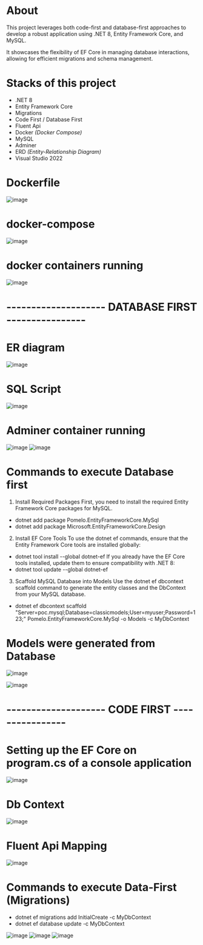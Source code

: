 # About
This project leverages both code-first and database-first approaches to develop a robust application using .NET 8, Entity Framework Core, and MySQL. 

It showcases the flexibility of EF Core in managing database interactions, allowing for efficient migrations and schema management.

# Stacks of this project
- .NET 8
- Entity Framework Core
- Migrations
- Code First / Database First
- Fluent Api
- Docker _(Docker Compose)_
- MySQL
- Adminer
- ERD _(Entity-Relationship Diagram)_
- Visual Studio 2022

# Dockerfile
![image](https://github.com/user-attachments/assets/267ce9e0-4eb0-41fc-83a4-ac95be89194d)

# docker-compose
![image](https://github.com/user-attachments/assets/834c9726-7ca1-4723-a32b-a280e95e0aeb)

# docker containers running
![image](https://github.com/user-attachments/assets/082abe68-eb39-4c24-b3f0-683b7f22259f)


# -------------------- DATABASE FIRST ----------------

# ER diagram
![image](https://github.com/user-attachments/assets/c36f18c6-7998-45a0-98df-122ef408a147)

# SQL Script
![image](https://github.com/user-attachments/assets/c1fd3e60-b0a8-495e-9b35-7ad7040253d1)

# Adminer container running
![image](https://github.com/user-attachments/assets/c7effa2c-edd0-410c-b0c7-a836574375ac)
![image](https://github.com/user-attachments/assets/59a19eb9-bd3a-4e93-96b8-4a288afe84a6)

# Commands to execute Database first
1. Install Required Packages
First, you need to install the required Entity Framework Core packages for MySQL.
 - dotnet add package Pomelo.EntityFrameworkCore.MySql
 - dotnet add package Microsoft.EntityFrameworkCore.Design

2. Install EF Core Tools
To use the dotnet ef commands, ensure that the Entity Framework Core tools are installed globally:
 - dotnet tool install --global dotnet-ef
If you already have the EF Core tools installed, update them to ensure compatibility with .NET 8:
 - dotnet tool update --global dotnet-ef

3. Scaffold MySQL Database into Models
Use the dotnet ef dbcontext scaffold command to generate the entity classes and the DbContext from your MySQL database.
- dotnet ef dbcontext scaffold "Server=poc.mysql;Database=classicmodels;User=myuser;Password=123;" Pomelo.EntityFrameworkCore.MySql -o Models -c MyDbContext

# Models were generated from Database
![image](https://github.com/user-attachments/assets/1e47a7f6-3c79-4c0d-8876-c5a1787118ad)

![image](https://github.com/user-attachments/assets/a976c238-369d-428a-a8fc-267f0ef898c5)


# -------------------- CODE FIRST ----------------

# Setting up the EF Core on program.cs of a console application
![image](https://github.com/user-attachments/assets/e4d87bd5-7320-457c-ab15-e1a3d54a91ff)

# Db Context
![image](https://github.com/user-attachments/assets/e7bc640e-9abb-4e1d-a437-49cce2b34798)

# Fluent Api Mapping
![image](https://github.com/user-attachments/assets/43732c8b-2287-4a06-9643-1a8ac694d5d6)

# Commands to execute Data-First (Migrations)
 - dotnet ef migrations add InitialCreate -c MyDbContext
 - dotnet ef database update -c MyDbContext

![image](https://github.com/user-attachments/assets/74bb2cf6-30a7-443a-a3ba-ef6ec21dddde)
![image](https://github.com/user-attachments/assets/bf392659-f256-4c5b-af7d-cfb79b1fb6ae)
![image](https://github.com/user-attachments/assets/b3953378-cb96-4d9b-8c7d-5298e0601a74)


